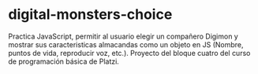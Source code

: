 # digital-monsters-choice
Practica JavaScript, permitir al usuario elegir un compañero Digimon y mostrar sus caracteristicas almacandas como un objeto en JS (Nombre, puntos de vida, reproducir voz, etc.). Proyecto del bloque cuatro del curso de programación básica de Platzi.
